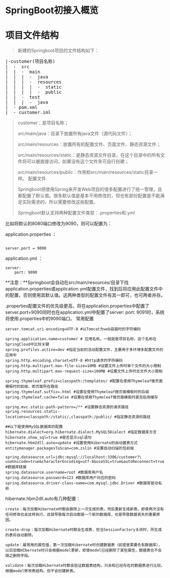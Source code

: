 SpringBoot初接入概览
=====
# 项目文件结构 #

> 新建的Springboot项目的文件结构如下：

<pre>
|-customer(项目名称)
|  -  src
|  |  -  main
|  |  |  -  java
|  |  |  -  resources
|  |  |  |  -  static
|  |  |  |  -  public
|  |  -  test
|  |  |  -  java
|  - pom.xml
|  - customer.iml
</pre>



>customer：是项目名称；
>
>src/main/java：目录下放置所有java文件（源代码文件）；
>
>src/main/resources：放置所有的配置文件、页面文件、静态资源文件；
>
>src/main/resources/static：是静态资源文件目录，在这个目录中的所有文件将可以被直接访问，如果没有这个文件夹可自行创建；
>
>src/main/resources/public：作用和src/main/resources/static目录一样。
配置文件
>
>Springboot把使用Spring来开发Web项目的很多配置进行了统一管理，且都配置了默认值。很多默认值是基本不用修改的，但也有部份配置是不能满足实际需求的，所以需要修改这些配置。
>
>Springboot默认支持两种配置文件类型：.properties和.yml

比如将默认的8080端口修改为9090，则可以配置为：

application.properties ：

<pre><code>
server.port = 9090
</code></pre>

application.yml ：
```
server:
    port: 9090
```


**注意：**Springboot会自动在src/main/resources/目录下找application.properties或application.yml配置文件，找到后将应用此配置文件中的配置，否则使用其默认值。这两种类型的配置文件有其一即可，也可两者并存。

.properties配置文件的优先级更高，将在application.properties中配置了server.port=9090同时也在application.yml中配置了server: port: 9091时，系统将使用.properties中的9090端口。
常用配置

```server.port=9090 # 服务端口号
server.tomcat.uri-encoding=UTF-8 #以Tomcat为web容器时的字符编码

spring.application.name=customer # 应用名称，一般就是项目名称，这个名称在SpringCloud中比较关键
spring.profiles.active=dev #指定当前的活动配置文件，主要用于多环境多配置文件的应用中
spring.http.encoding.charset=UTF-8 #http请求的字符编码
spring.http.multipart.max-file-size=10MB #设置文件上传时单个文件的大小限制
spring.http.multipart.max-request-size=100MB #设置文件上传时总文件大小限制

spring.thymeleaf.prefix=classpath:/templates/ #配置在使用Thymeleaf做页面模板时的前缀，即页面所在路径
spring.thymeleaf.suffix=.html #设置在使用Thymeleaf做页面模板时的后缀
spring.thymeleaf.cache=false #设置在使用Thymeleaf做页面模板时是否启用缓存

spring.mvc.static-path-pattern=/** #设置静态资源的请求路径
spring.resources.static-locations=classpath:/static/,classpath:/public/ #指定静态资源的路径

##以下是使用MySQL数据库的配置
hibernate.dialect=org.hibernate.dialect.MySQL5Dialect #指定数据库方言
hibernate.show_sql=true #是否显示sql语句
hibernate.hbm2dll.auto=update #设置使用Hibernate的自动建表方式
entitymanager.packagesToScan=com.zslin #设置自动扫描的包前缀

spring.datasource.url=jdbc:mysql://localhost:3306/customer?\
useUnicode=true&characterEncoding=utf-8&useSSL=true&autoReconnect=true #数据库链接
spring.datasource.username=root #数据库用户名
spring.datasource.password=123 #数据库用户对应的密码
spring.datasource.driver-class-name=com.mysql.jdbc.Driver #数据库驱动名称
```


hibernate.hbm2dll.auto有几种配置：

    create：每次加载Hibernate时都会删除上一次生成的表，然后重新生成新表，即使两次没有任何修改也会这样执行，这就导致每次启动都是一个新的数据库，也是导致数据丢失的重要原因。

    create-drop：每次加载Hibernate时都会生成表，但当SessionFactory关闭时，所生成的表将自动删除。

    update：最常用的属性值，第一次加载Hibernate时创建数据表（前提是需要先有数据库），以后加载HIbernate时只会根据model更新，即使model已经删除了某些属性，数据表也不会随之删除字段。

    validate：每次加载Hibernate时都会验证数据表结构，只会和已经存在的数据表进行比较，根据model修改表结构，但不会创建新表。
